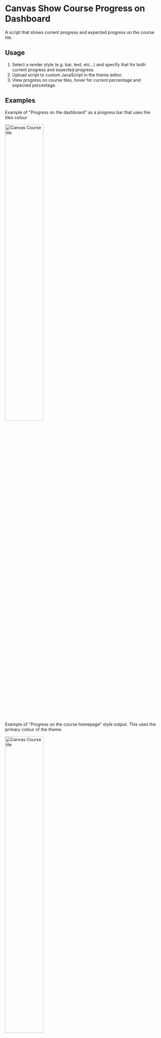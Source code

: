 # Canvas Show Course Progress on Dashboard
A script that shows current progress and expected progress on the course tile.

## Usage
1. Select a render style (e.g. bar, text, etc...) and specify that for both current progress and expected progress.
2. Upload script to custom JavaScript in the theme editor.
3. View progress on course tiles, hover for current percentage and expected percentage.

## Examples

Example of "Progress on the dashboard" as a progress bar that uses the tiles colour

<img src="https://i.imgur.com/sWOJPn2.png" alt="Canvas Course tile" width="50%">

Example of "Progress on the course homepage" style output. This uses the primary colour of the theme.

<img src="https://i.imgur.com/JGHQAmO.png" alt="Canvas Course tile" width="50%">
